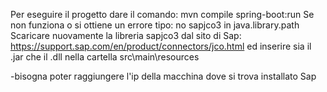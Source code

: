 Per eseguire il progetto dare il comando:
	mvn compile spring-boot:run
Se non funziona o si ottiene un errore tipo:
no sapjco3 in java.library.path 
Scaricare nuovamente la libreria sapjco3 dal sito di Sap: https://support.sap.com/en/product/connectors/jco.html
ed inserire sia il .jar che il .dll nella cartella src\main\resources

-bisogna poter raggiungere l'ip della macchina dove si trova installato Sap